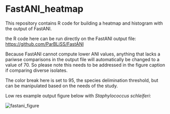 # FastANI_heatmap
This repository contains R code for building a heatmap and histogram with the output of FastANI.

the R code here can be run directly on the FastANI output file: https://github.com/ParBLiSS/FastANI

Because FastANI cannot compute lower ANI values, anything that lacks a pariwse comparisons in the output file will automatically be changed to a value of 70. So please note this needs to be addressed in the figure caption if comparing diverse isolates.

The color break here is set to 95, the species delimination threshold, but can be manipulated based on the needs of the study.

Low res example output figure below with *Staphylococcus schleiferi*:

![fastani_figure](https://user-images.githubusercontent.com/43999021/133114386-d7bc6cc6-cde1-4b69-afd6-3a7b01a0caad.jpg)
